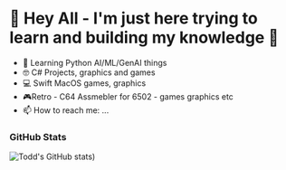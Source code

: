 # 👋 Hey All - I'm just here trying to learn and building my knowledge 📲

- 💭 Learning Python AI/ML/GenAI things
- 🤓 C# Projects, graphics and games
- 💻 Swift MacOS games, graphics
- 🎮Retro - C64 Assmebler for 6502 - games graphics etc
- 📫 How to reach me: ...



### GitHub Stats
![Todd's GitHub stats](https://github-readme-stats.vercel.app/api?username=todddube&show_icons=true&theme=radical))
<!--
**todddube/todddube** is a ✨ _special_ ✨ repository because its `README.md` (this file) appears on your GitHub profile.

- Adding GitHub Stats : https://github.com/anuraghazra/github-readme-stats?tab=readme-ov-file

Here are some ideas to get you started:

- 🔭 Python AI/ML/GenAI things LLM as well
- 🌱 I’m currently learning ...
- 👯 I’m looking to collaborate on ...
- 🤔 I’m looking for help with ...
- 💬 Ask me about ...
- 📫 How to reach me: ...
- 😄 Pronouns: ...
- ⚡ Fun fact: ...
-->
